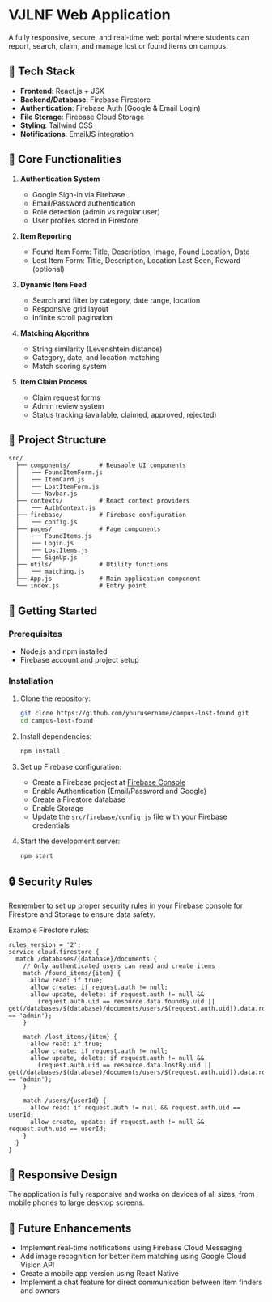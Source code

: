 # VJLNF Web Application

A fully responsive, secure, and real-time web portal where students can report, search, claim, and manage lost or found items on campus.

## 🧱 Tech Stack

- **Frontend**: React.js + JSX
- **Backend/Database**: Firebase Firestore
- **Authentication**: Firebase Auth (Google & Email Login)
- **File Storage**: Firebase Cloud Storage
- **Styling**: Tailwind CSS
- **Notifications**: EmailJS integration

## 🔧 Core Functionalities

1. **Authentication System**

   - Google Sign-in via Firebase
   - Email/Password authentication
   - Role detection (admin vs regular user)
   - User profiles stored in Firestore

2. **Item Reporting**

   - Found Item Form: Title, Description, Image, Found Location, Date
   - Lost Item Form: Title, Description, Location Last Seen, Reward (optional)

3. **Dynamic Item Feed**

   - Search and filter by category, date range, location
   - Responsive grid layout
   - Infinite scroll pagination

4. **Matching Algorithm**

   - String similarity (Levenshtein distance)
   - Category, date, and location matching
   - Match scoring system

5. **Item Claim Process**
   - Claim request forms
   - Admin review system
   - Status tracking (available, claimed, approved, rejected)

## 📝 Project Structure

```
src/
  ├── components/        # Reusable UI components
  │   ├── FoundItemForm.js
  │   ├── ItemCard.js
  │   ├── LostItemForm.js
  │   └── Navbar.js
  ├── contexts/          # React context providers
  │   └── AuthContext.js
  ├── firebase/          # Firebase configuration
  │   └── config.js
  ├── pages/             # Page components
  │   ├── FoundItems.js
  │   ├── Login.js
  │   ├── LostItems.js
  │   └── SignUp.js
  ├── utils/             # Utility functions
  │   └── matching.js
  ├── App.js             # Main application component
  └── index.js           # Entry point
```

## 🚀 Getting Started

### Prerequisites

- Node.js and npm installed
- Firebase account and project setup

### Installation

1. Clone the repository:

   ```bash
   git clone https://github.com/yourusername/campus-lost-found.git
   cd campus-lost-found
   ```

2. Install dependencies:

   ```bash
   npm install
   ```

3. Set up Firebase configuration:

   - Create a Firebase project at [Firebase Console](https://console.firebase.google.com/)
   - Enable Authentication (Email/Password and Google)
   - Create a Firestore database
   - Enable Storage
   - Update the `src/firebase/config.js` file with your Firebase credentials

4. Start the development server:
   ```bash
   npm start
   ```

## 🔒 Security Rules

Remember to set up proper security rules in your Firebase console for Firestore and Storage to ensure data safety.

Example Firestore rules:

```
rules_version = '2';
service cloud.firestore {
  match /databases/{database}/documents {
    // Only authenticated users can read and create items
    match /found_items/{item} {
      allow read: if true;
      allow create: if request.auth != null;
      allow update, delete: if request.auth != null &&
        (request.auth.uid == resource.data.foundBy.uid || get(/databases/$(database)/documents/users/$(request.auth.uid)).data.role == 'admin');
    }

    match /lost_items/{item} {
      allow read: if true;
      allow create: if request.auth != null;
      allow update, delete: if request.auth != null &&
        (request.auth.uid == resource.data.lostBy.uid || get(/databases/$(database)/documents/users/$(request.auth.uid)).data.role == 'admin');
    }

    match /users/{userId} {
      allow read: if request.auth != null && request.auth.uid == userId;
      allow create, update: if request.auth != null && request.auth.uid == userId;
    }
  }
}
```

## 📱 Responsive Design

The application is fully responsive and works on devices of all sizes, from mobile phones to large desktop screens.

## 🌟 Future Enhancements

- Implement real-time notifications using Firebase Cloud Messaging
- Add image recognition for better item matching using Google Cloud Vision API
- Create a mobile app version using React Native
- Implement a chat feature for direct communication between item finders and owners
